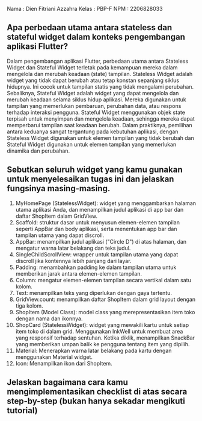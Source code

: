 Nama  : Dien Fitriani Azzahra
Kelas : PBP-F
NPM   : 2206828033

## Apa perbedaan utama antara stateless dan stateful widget dalam konteks pengembangan aplikasi Flutter?
Dalam pengembangan aplikasi Flutter, perbedaan utama antara Stateless Widget dan Stateful Widget terletak pada kemampuan mereka dalam mengelola dan merubah keadaan (state) tampilan. Stateless Widget adalah widget yang tidak dapat berubah atau tetap konstan sepanjang siklus hidupnya. Ini cocok untuk tampilan statis yang tidak mengalami perubahan. Sebaliknya, Stateful Widget adalah widget yang dapat mengelola dan merubah keadaan selama siklus hidup aplikasi. Mereka digunakan untuk tampilan yang memerlukan pembaruan, perubahan data, atau respons terhadap interaksi pengguna. Stateful Widget menggunakan objek state terpisah untuk menyimpan dan mengelola keadaan, sehingga mereka dapat memperbarui tampilan saat keadaan berubah. Dalam praktiknya, pemilihan antara keduanya sangat tergantung pada kebutuhan aplikasi, dengan Stateless Widget digunakan untuk elemen tampilan yang tidak berubah dan Stateful Widget digunakan untuk elemen tampilan yang memerlukan dinamika dan perubahan.

## Sebutkan seluruh widget yang kamu gunakan untuk menyelesaikan tugas ini dan jelaskan fungsinya masing-masing.
1. MyHomePage (StatelessWidget):  widget yang menggambarkan halaman utama aplikasi Anda, dan menampilkan judul aplikasi di app bar dan daftar ShopItem dalam GridView.
2. Scaffold: struktur dasar untuk menyusun elemen-elemen tampilan seperti AppBar dan body aplikasi, serta menentukan app bar dan tampilan utama yang dapat discroll.
3. AppBar: menampilkan judul aplikasi ("Circle D") di atas halaman, dan mengatur warna latar belakang dan teks judul.
4. SingleChildScrollView: wrapper untuk tampilan utama yang dapat discroll jika kontennya lebih panjang dari layar.
5. Padding: menambahkan padding ke dalam tampilan utama untuk memberikan jarak antara elemen-elemen tampilan.
6. Column: mengatur elemen-elemen tampilan secara vertikal dalam satu kolom.
7. Text: menampilkan teks yang diperlukan dengan gaya tertentu.
8. GridView.count: menampilkan daftar ShopItem dalam grid layout dengan tiga kolom.
9. ShopItem (Model Class): model class yang merepresentasikan item toko dengan nama dan ikonnya.
10. ShopCard (StatelessWidget): widget yang mewakili kartu untuk setiap item toko di dalam grid. Menggunakan InkWell untuk membuat area yang responsif terhadap sentuhan. Ketika diklik, menampilkan SnackBar yang memberikan umpan balik ke pengguna tentang item yang dipilih.
11. Material: Menerapkan warna latar belakang pada kartu dengan menggunakan Material widget.
12. Icon: Menampilkan ikon dari ShopItem.

## Jelaskan bagaimana cara kamu mengimplementasikan checklist di atas secara step-by-step (bukan hanya sekadar mengikuti tutorial)
